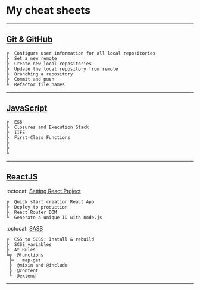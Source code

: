 # My cheat sheets
---

## [Git & GitHub](https://github.com/YelenaKo/ReactJs-TodoList/wiki/Work-with-Git-&-GitHub)

```
╔  Configure user information for all local repositories
╠  Set a new remote
╠  Create new local repositories
╠  Update the local repository from remote
╠  Branching a repository
╠  Commit and push
╚  Refactor file names
```
---

## [JavaScript](https://github.com/YelenaKo/JS-and-DOM-manipulations-Project-0-TODO-App/wiki/Home)

```
╔  ES6
╠  Closures and Execution Stack
╠  IIFE
╠  First-Class Functions
╠  
╠  
╚  
```
---

## [ReactJS](https://github.com/YelenaKo/ReactJs-TodoList/wiki)

:octocat:   [Setting React Project](https://github.com/YelenaKo/ReactJs-TodoList/wiki/Setting-React-Project)

```
╔  Quick start creation React App
╠  Deploy to production
╠  React Router DOM
╚  Generate a unique ID with node.js
```

:octocat:   [SASS](https://github.com/YelenaKo/ReactJs-TodoList/wiki/Work-with-SASS)

```
╔  CSS to SCSS: Install & rebuild 
╠  SCSS variables
╠  At-Rules
╚╦  @functions
 ╠═   map-get
 ╠  @mixin and @include
 ╠  @content
 ╚  @extend
```
---
